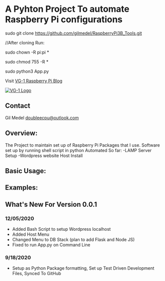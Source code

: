 # A Pyhton Project To automate Raspberry Pi configurations
sudo git clone https://github.com/gilmedel/RaspberryPi3B_Tools.git 

<p>//After cloning Run:  </p>
<p>sudo chown -R pi:pi * </p>
<p>sudo chmod 755 -R *  </p>
<p>sudo python3 App.py  </p>

Visit [VG-1 Raspberry Pi Blog](http://doubleecpu.com)

[![VG-1 Logo](http://doubleecpu.com/wp-content/uploads/2019/05/G.png)](http://doubleecpu.com)

## Contact
Gil Medel doubleecpu@outlook.com

## Overview:
The Project to maintain set up of Raspberry Pi Packages that I use. 
Software set up by running shell script in python 
Automated So far:
-LAMP Server Setup
-Wordpress website Host Install 

## Basic Usage:

## Examples:

## What's New For Version 0.0.1
### 12/05/2020
* Added Bash Script to setup Wordpress localhost
* Added Host Menu 
* Changed Menu to DB Stack (plan to add Flask and Node JS)
* Fixed to run App.py on Command Line 
### 9/18/2020 
* Setup as Python Package formatting, Set up Test Driven Development Files, Synced To GitHub

[src]: https://github.com/gilmedel/RaspberryPi3B_Sensors
